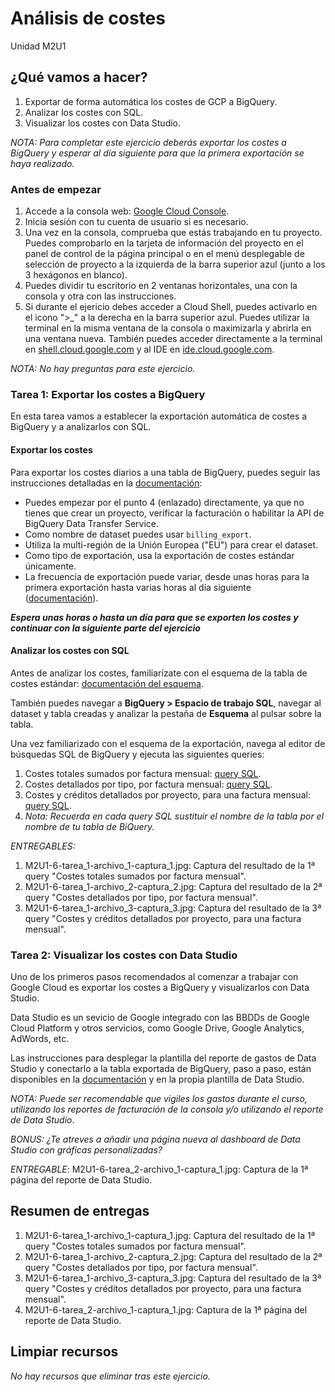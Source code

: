 # Análisis de costes
Unidad M2U1

## ¿Qué vamos a hacer?
1. Exportar de forma automática los costes de GCP a BigQuery.
1. Analizar los costes con SQL.
1. Visualizar los costes con Data Studio.

*NOTA: Para completar este ejercicio deberás exportar los costes a BigQuery y esperar al día siguiente para que la primera exportación se haya realizado.*

### Antes de empezar
1. Accede a la consola web: [Google Cloud Console](https://console.cloud.google.com).
1. Inicia sesión con tu cuenta de usuario si es necesario.
1. Una vez en la consola, comprueba que estás trabajando en tu proyecto. Puedes comprobarlo en la tarjeta de información del proyecto en el panel de control de la página principal o en el menú desplegable de selección de proyecto a la izquierda de la barra superior azul (junto a los 3 hexágonos en blanco).
1. Puedes dividir tu escritorio en 2 ventanas horizontales, una con la consola y otra con las instrucciones.
1. Si durante el ejericio debes acceder a Cloud Shell, puedes activarlo en el icono ">_" a la derecha en la barra superior azul. Puedes utilizar la terminal en la misma ventana de la consola o maximizarla y abrirla en una ventana nueva. También puedes acceder directamente a la terminal en [shell.cloud.google.com](https://shell.cloud.google.com) y al IDE en [ide.cloud.google.com](https://ide.cloud.google.com/).

*NOTA: No hay preguntas para este ejercicio.*

### Tarea 1: Exportar los costes a BigQuery
En esta tarea vamos a establecer la exportación automática de costes a BigQuery y a analizarlos con SQL.

#### Exportar los costes
Para exportar los costes diarios a una tabla de BigQuery, puedes seguir las instrucciones detalladas en la [documentación](https://cloud.google.com/billing/docs/how-to/export-data-bigquery-setup#create-bq-dataset):
- Puedes empezar por el punto 4 (enlazado) directamente, ya que no tienes que crear un proyecto, verificar la facturación o habilitar la API de BigQuery Data Transfer Service.
- Como nombre de dataset puedes usar `billing_export`.
- Utiliza la multi-región de la Unión Europea ("EU") para crear el dataset.
- Como tipo de exportación, usa la exportación de costes estándar únicamente.
- La frecuencia de exportación puede variar, desde unas horas para la primera exportación hasta varias horas al día siguiente ([documentación](https://cloud.google.com/billing/docs/how-to/export-data-bigquery-tables#data-loads)).

***Espera unas horas o hasta un día para que se exporten los costes y continuar con la siguiente parte del ejercicio***

#### Analizar los costes con SQL
Antes de analizar los costes, familiarízate con el esquema de la tabla de costes estándar: [documentación del esquema](https://cloud.google.com/billing/docs/how-to/export-data-bigquery-tables#standard-usage-cost-data-schema).

También puedes navegar a **BigQuery > Espacio de trabajo SQL**, navegar al dataset y tabla creadas y analizar la pestaña de **Esquema** al pulsar sobre la tabla.

Una vez familiarizado con el esquema de la exportación, navega al editor de búsquedas SQL de BigQuery y ejecuta las siguientes queries:
1. Costes totales sumados por factura mensual: [query SQL](https://cloud.google.com/billing/docs/how-to/bq-examples#sum-costs-per-invoice).
1. Costes detallados por tipo, por factura mensual: [query SQL](https://cloud.google.com/billing/docs/how-to/bq-examples#costs-details-per-invoice).
1. Costes y créditos detallados por proyecto, para una factura mensual: [query SQL](https://cloud.google.com/billing/docs/how-to/bq-examples#query-by-project-by-invoice).
1. *Nota: Recuerda en cada query SQL sustituir el nombre de la tabla por el nombre de tu tabla de BiQuery.*

*ENTREGABLES:*
1. M2U1-6-tarea_1-archivo_1-captura_1.jpg: Captura del resultado de la 1ª query "Costes totales sumados por factura mensual".
1. M2U1-6-tarea_1-archivo_2-captura_2.jpg: Captura del resultado de la 2ª query "Costes detallados por tipo, por factura mensual".
1. M2U1-6-tarea_1-archivo_3-captura_3.jpg: Captura del resultado de la 3ª query "Costes y créditos detallados por proyecto, para una factura mensual".

### Tarea 2: Visualizar los costes con Data Studio
Uno de los primeros pasos recomendados al comenzar a trabajar con Google Cloud es exportar los costes a BigQuery y visualizarlos con Data Studio.

Data Studio es un sevicio de Google integrado con las BBDDs de Google Cloud Platform y otros servicios, como Google Drive, Google Analytics, AdWords, etc.

Las instrucciones para desplegar la plantilla del reporte de gastos de Data Studio y conectarlo a la tabla exportada de BigQuery, paso a paso, están disponibles en la [documentación](https://cloud.google.com/billing/docs/how-to/visualize-data#start-working-with-the-sample-cloud-billing-report) y en la propia plantilla de Data Studio.

*NOTA: Puede ser recomendable que vigiles los gastos durante el curso, utilizando los reportes de facturación de la consola y/o utilizando el reporte de Data Studio*.

*BONUS: ¿Te atreves a añadir una página nueva al dashboard de Data Studio con gráficas personalizadas?*

*ENTREGABLE*: M2U1-6-tarea_2-archivo_1-captura_1.jpg: Captura de la 1ª página del reporte de Data Studio.

## Resumen de entregas
1. M2U1-6-tarea_1-archivo_1-captura_1.jpg: Captura del resultado de la 1ª query "Costes totales sumados por factura mensual".
1. M2U1-6-tarea_1-archivo_2-captura_2.jpg: Captura del resultado de la 2ª query "Costes detallados por tipo, por factura mensual".
1. M2U1-6-tarea_1-archivo_3-captura_3.jpg: Captura del resultado de la 3ª query "Costes y créditos detallados por proyecto, para una factura mensual".
1. M2U1-6-tarea_2-archivo_1-captura_1.jpg: Captura de la 1ª página del reporte de Data Studio.

## Limpiar recursos
*No hay recursos que eliminar tras este ejercicio.*
